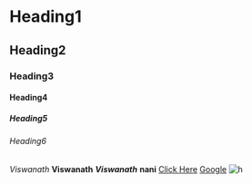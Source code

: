 # Heading1
## Heading2
### Heading3
#### Heading4
##### Heading5
###### Heading6
*Viswanath*
**Viswanath**
***Viswanath***
******nani******
<a href="ww.google.com">Click Here</a>
[Google]("www.google.com")
![h](mh.jfif)
